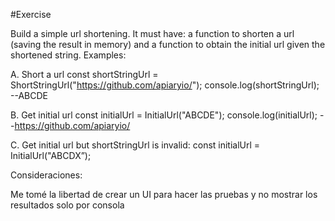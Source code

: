 #Exercise


Build a simple url shortening. It must have: a function to shorten a url 
(saving the result in memory) and a function to obtain the initial url given 
the shortened string. Examples:

A. Short a url
const shortStringUrl = ShortStringUrl("https://github.com/apiaryio/");
console.log(shortStringUrl);
--ABCDE

B. Get initial url
const initialUrl = InitialUrl("ABCDE");
console.log(initialUrl);
--https://github.com/apiaryio/

C. Get initial url but shortStringUrl is invalid:
const initialUrl = InitialUrl("ABCDX”);

Consideraciones: 

Me tomé la libertad de crear un UI para hacer  las pruebas y no mostrar los resultados solo por consola 